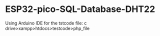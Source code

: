 # ESP32-pico-SQL-Database-DHT22
Using Arduino IDE
for the tstcode file:
c drive>xampp>htdocs>testcode>php_file
